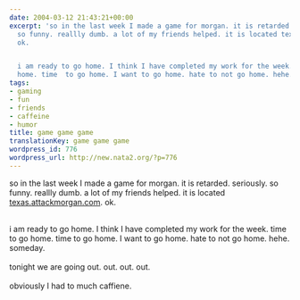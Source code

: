 ```yaml
---
date: 2004-03-12 21:43:21+00:00
excerpt: 'so in the last week I made a game for morgan. it is retarded. seriously.
  so funny. reallly dumb. a lot of my friends helped. it is located texas.attackmorgan.com.
  ok.


  i am ready to go home. I think I have completed my work for the week. time to go
  home. time  to go home. I want to go home. hate to not go home. hehe. someday. tonig...'
tags:
- gaming
- fun
- friends
- caffeine
- humor
title: game game game
translationKey: game game game
wordpress_id: 776
wordpress_url: http://new.nata2.org/?p=776
---
```


so in the last week I made a game for morgan. it is retarded. seriously. so funny. reallly dumb. a lot of my friends helped. it is located <a href="http://texas.attackmorgan.com">texas.attackmorgan.com</a>. ok.<br/><br/>

i am ready to go home. I think I have completed my work for the week. time to go home. time  to go home. I want to go home. hate to not go home. hehe. someday. <br/><br/>tonight we are going out. out. out. out. <br/><br/>obviously I had to much caffiene.
